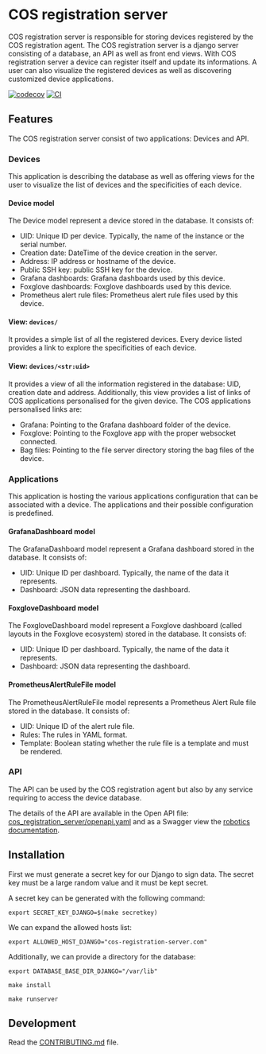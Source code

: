 # COS registration server

COS registration server is responsible for storing devices registered by the
COS registration agent.
The COS registration server is a django server consisting of a database,
an API as well as front end views.
With COS registration server a device can register itself and update
its informations.
A user can also visualize the registered devices as well as discovering
customized device applications.

[![codecov](https://codecov.io/gh/canonical/cos-registration-server/branch/main/graph/badge.svg?token=cos-registration-server_token_here)](https://codecov.io/gh/canonical/cos-registration-server)
[![CI](https://github.com/canonical/cos-registration-server/actions/workflows/main.yml/badge.svg)](https://github.com/canonical/cos-registration-server/actions/workflows/main.yml)


## Features

The COS registration server consist of two applications: Devices and API.

### Devices

This application is describing the database as well as offering views for
the user to visualize the list of devices and the specificities of each device.

#### Device model
The Device model represent a device stored in the database.
It consists of:
- UID: Unique ID per device. Typically, the name of the instance or the serial number.
- Creation date: DateTime of the device creation in the server.
- Address: IP address or hostname of the device.
- Public SSH key: public SSH key for the device.
- Grafana dashboards: Grafana dashboards used by this device.
- Foxglove dashboards: Foxglove dashboards used by this device.
- Prometheus alert rule files: Prometheus alert rule files used by this device.

#### View: `devices/`

It provides a simple list of all the registered devices.
Every device listed provides a link to explore the specificities of each
device.

#### View: `devices/<str:uid>`

It provides a view of all the information registered in the database:
UID, creation date and address.
Additionally, this view provides a list of links of COS applications
personalised for the given device.
The COS applications personalised links are:
- Grafana: Pointing to the Grafana dashboard folder of the device.
- Foxglove: Pointing to the Foxglove app with the proper websocket connected.
- Bag files: Pointing to the file server directory storing the bag files of the
device.

### Applications

This application is hosting the various applications configuration that can be associated with a device. The applications and their possible configuration is predefined.

#### GrafanaDashboard model
The GrafanaDashboard model represent a Grafana dashboard stored in the database.
It consists of:
- UID: Unique ID per dashboard. Typically, the name of the data it represents.
- Dashboard: JSON data representing the dashboard.

#### FoxgloveDashboard model
The FoxgloveDashboard model represent a Foxglove dashboard (called layouts in the Foxglove ecosystem) stored in the database.
It consists of:
- UID: Unique ID per dashboard. Typically, the name of the data it represents.
- Dashboard: JSON data representing the dashboard.

#### PrometheusAlertRuleFile model
The PrometheusAlertRuleFile model represents a Prometheus Alert Rule file stored in the database.
It consists of:
- UID: Unique ID of the alert rule file.
- Rules: The rules in YAML format.
- Template: Boolean stating whether the rule file is a template and must be rendered.

### API
The API can be used by the COS registration agent but also by any service
requiring to access the device database.

The details of the API are available in the Open API file: [cos_registration_server/openapi.yaml](cos_registration_server/openapi.yaml) and
as a Swagger view the [robotics documentation](https://canonical-robotics.readthedocs-hosted.com/en/latest/references/observability/cos-registration-server-api/).

## Installation
First we must generate a secret key for our Django to sign data.
The secret key must be a large random value and it must be kept secret.

A secret key can be generated with the following command:

`export SECRET_KEY_DJANGO=$(make secretkey)`

We can expand the allowed hosts list:

`export ALLOWED_HOST_DJANGO="cos-registration-server.com"`

Additionally, we can provide a directory for the database:

`export DATABASE_BASE_DIR_DJANGO="/var/lib"`

`make install`

`make runserver`

## Development

Read the [CONTRIBUTING.md](CONTRIBUTING.md) file.
